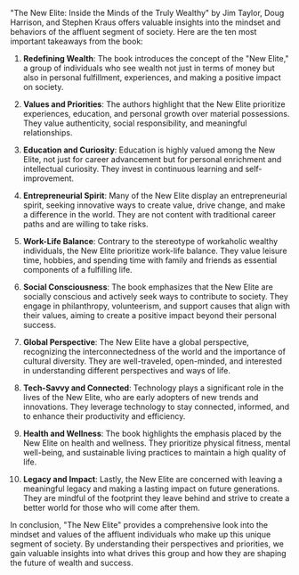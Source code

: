 "The New Elite: Inside the Minds of the Truly Wealthy" by Jim Taylor, Doug Harrison, and Stephen Kraus offers valuable insights into the mindset and behaviors of the affluent segment of society. Here are the ten most important takeaways from the book:

1. **Redefining Wealth**: The book introduces the concept of the "New Elite," a group of individuals who see wealth not just in terms of money but also in personal fulfillment, experiences, and making a positive impact on society.

2. **Values and Priorities**: The authors highlight that the New Elite prioritize experiences, education, and personal growth over material possessions. They value authenticity, social responsibility, and meaningful relationships.

3. **Education and Curiosity**: Education is highly valued among the New Elite, not just for career advancement but for personal enrichment and intellectual curiosity. They invest in continuous learning and self-improvement.

4. **Entrepreneurial Spirit**: Many of the New Elite display an entrepreneurial spirit, seeking innovative ways to create value, drive change, and make a difference in the world. They are not content with traditional career paths and are willing to take risks.

5. **Work-Life Balance**: Contrary to the stereotype of workaholic wealthy individuals, the New Elite prioritize work-life balance. They value leisure time, hobbies, and spending time with family and friends as essential components of a fulfilling life.

6. **Social Consciousness**: The book emphasizes that the New Elite are socially conscious and actively seek ways to contribute to society. They engage in philanthropy, volunteerism, and support causes that align with their values, aiming to create a positive impact beyond their personal success.

7. **Global Perspective**: The New Elite have a global perspective, recognizing the interconnectedness of the world and the importance of cultural diversity. They are well-traveled, open-minded, and interested in understanding different perspectives and ways of life.

8. **Tech-Savvy and Connected**: Technology plays a significant role in the lives of the New Elite, who are early adopters of new trends and innovations. They leverage technology to stay connected, informed, and to enhance their productivity and efficiency.

9. **Health and Wellness**: The book highlights the emphasis placed by the New Elite on health and wellness. They prioritize physical fitness, mental well-being, and sustainable living practices to maintain a high quality of life.

10. **Legacy and Impact**: Lastly, the New Elite are concerned with leaving a meaningful legacy and making a lasting impact on future generations. They are mindful of the footprint they leave behind and strive to create a better world for those who will come after them.

In conclusion, "The New Elite" provides a comprehensive look into the mindset and values of the affluent individuals who make up this unique segment of society. By understanding their perspectives and priorities, we gain valuable insights into what drives this group and how they are shaping the future of wealth and success.